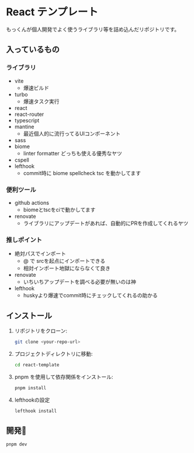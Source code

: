 # React テンプレート

もっくんが個人開発でよく使うライブラリ等を詰め込んだリポジトリです。

## 入っているもの

### ライブラリ
- vite
  - 爆速ビルド
- turbo
  - 爆速タスク実行
- react
- react-router
- typescript
- mantine
  - 最近個人的に流行ってるUIコンポーネント
- sass
- biome
  - linter formatter どっちも使える優秀なヤツ
- cspell
- lefthook
  - commit時に biome spellcheck tsc を動かしてます
### 便利ツール
- github actions
  - biomeとtscをciで動かしてます
- renovate
  - ライブラリにアップデートがあれば、自動的にPRを作成してくれるヤツ
### 推しポイント
- 絶対パスでインポート
  - @ で srcを起点にインポートできる
  - 相対インポート地獄にならなくて良き
- renovate
  - いちいちアップデートを調べる必要が無いのは神
- lefthook 
  - huskyより爆速でcommit時にチェックしてくれるの助かる

## インストール

1. リポジトリをクローン:
   ```bash
   git clone <your-repo-url>
   ```
2. プロジェクトディレクトリに移動:
   ```bash
   cd react-template
   ```
3. pnpm を使用して依存関係をインストール:
   ```bash
   pnpm install
   ```
4. lefthookの設定
   ```bash
   lefthook install
   ```

##  開発🎉
   ```bash
   pnpm dev
   ```